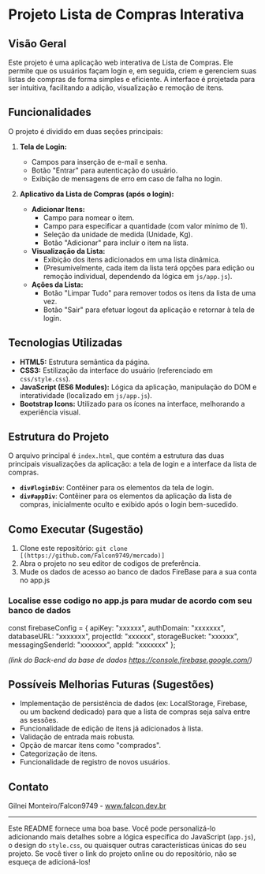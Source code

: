 # Projeto Lista de Compras Interativa

## Visão Geral

Este projeto é uma aplicação web interativa de Lista de Compras. 
Ele permite que os usuários façam login e, em seguida, criem e gerenciem suas listas de compras de forma simples e eficiente. 
A interface é projetada para ser intuitiva, facilitando a adição, visualização e remoção de itens.

## Funcionalidades

O projeto é dividido em duas seções principais:

1.  **Tela de Login:**
    * Campos para inserção de e-mail e senha.
    * Botão "Entrar" para autenticação do usuário.
    * Exibição de mensagens de erro em caso de falha no login.

2.  **Aplicativo da Lista de Compras (após o login):**
    * **Adicionar Itens:**
        * Campo para nomear o item.
        * Campo para especificar a quantidade (com valor mínimo de 1).
        * Seleção da unidade de medida (Unidade, Kg).
        * Botão "Adicionar" para incluir o item na lista.
    * **Visualização da Lista:**
        * Exibição dos itens adicionados em uma lista dinâmica.
        * (Presumivelmente, cada item da lista terá opções para edição ou remoção individual, dependendo da lógica em `js/app.js`).
    * **Ações da Lista:**
        * Botão "Limpar Tudo" para remover todos os itens da lista de uma vez.
        * Botão "Sair" para efetuar logout da aplicação e retornar à tela de login.

## Tecnologias Utilizadas

* **HTML5:** Estrutura semântica da página.
* **CSS3:** Estilização da interface do usuário (referenciado em `css/style.css`).
* **JavaScript (ES6 Modules):** Lógica da aplicação, manipulação do DOM e interatividade (localizado em `js/app.js`).
* **Bootstrap Icons:** Utilizado para os ícones na interface, melhorando a experiência visual.

## Estrutura do Projeto

O arquivo principal é `index.html`, que contém a estrutura das duas principais visualizações da aplicação: a tela de login e a interface da lista de compras.

* **`div#loginDiv`**: Contêiner para os elementos da tela de login.
* **`div#appDiv`**: Contêiner para os elementos da aplicação da lista de compras, inicialmente oculto e exibido após o login bem-sucedido.

## Como Executar (Sugestão)

1.  Clone este repositório: `git clone [(https://github.com/Falcon9749/mercado)]`
2.  Abra o projeto no seu editor de codigos de preferência.
3.  Mude os dados de acesso ao banco de dados FireBase para a sua conta no app.js
### Localise esse codigo no app.js para mudar de acordo com seu banco de dados
const firebaseConfig = {
  apiKey: "xxxxxx",
  authDomain: "xxxxxxx",
  databaseURL: "xxxxxxx",
  projectId: "xxxxxx",
  storageBucket: "xxxxxx",
  messagingSenderId: "xxxxxxx",
  appId: "xxxxxxx"
};

*(link do Back-end da base de dados https://console.firebase.google.com/)*

## Possíveis Melhorias Futuras (Sugestões)

* Implementação de persistência de dados (ex: LocalStorage, Firebase, ou um backend dedicado) para que a lista de compras seja salva entre as sessões.
* Funcionalidade de edição de itens já adicionados à lista.
* Validação de entrada mais robusta.
* Opção de marcar itens como "comprados".
* Categorização de itens.
* Funcionalidade de registro de novos usuários.

## Contato

Gilnei Monteiro/Falcon9749 - www.falcon.dev.br

---

Este README fornece uma boa base. Você pode personalizá-lo adicionando mais detalhes sobre a lógica específica do JavaScript (`app.js`), 
o design do `style.css`, ou quaisquer outras características únicas do seu projeto. Se você tiver o link do projeto online ou do repositório, não se esqueça de adicioná-los!

